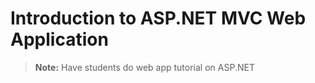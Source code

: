 # Introduction to ASP.NET MVC Web Application

> **Note:** Have students do web app tutorial on ASP.NET
